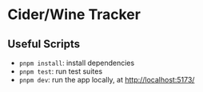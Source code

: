 # Cider/Wine Tracker

## Useful Scripts

- `pnpm install`: install dependencies
- `pnpm test`: run test suites
- `pnpm dev`: run the app locally, at [http://localhost:5173/](http://localhost:5173/)
